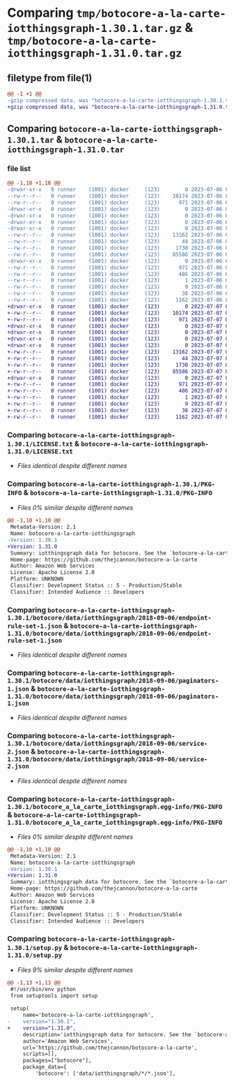 # Comparing `tmp/botocore-a-la-carte-iotthingsgraph-1.30.1.tar.gz` & `tmp/botocore-a-la-carte-iotthingsgraph-1.31.0.tar.gz`

## filetype from file(1)

```diff
@@ -1 +1 @@
-gzip compressed data, was "botocore-a-la-carte-iotthingsgraph-1.30.1.tar", last modified: Thu Jul  6 01:45:07 2023, max compression
+gzip compressed data, was "botocore-a-la-carte-iotthingsgraph-1.31.0.tar", last modified: Fri Jul  7 01:43:58 2023, max compression
```

## Comparing `botocore-a-la-carte-iotthingsgraph-1.30.1.tar` & `botocore-a-la-carte-iotthingsgraph-1.31.0.tar`

### file list

```diff
@@ -1,18 +1,18 @@
-drwxr-xr-x   0 runner    (1001) docker     (123)        0 2023-07-06 01:45:07.898846 botocore-a-la-carte-iotthingsgraph-1.30.1/
--rw-r--r--   0 runner    (1001) docker     (123)    10174 2023-07-06 01:45:07.000000 botocore-a-la-carte-iotthingsgraph-1.30.1/LICENSE.txt
--rw-r--r--   0 runner    (1001) docker     (123)      971 2023-07-06 01:45:07.898846 botocore-a-la-carte-iotthingsgraph-1.30.1/PKG-INFO
-drwxr-xr-x   0 runner    (1001) docker     (123)        0 2023-07-06 01:45:07.898846 botocore-a-la-carte-iotthingsgraph-1.30.1/botocore/
-drwxr-xr-x   0 runner    (1001) docker     (123)        0 2023-07-06 01:45:07.898846 botocore-a-la-carte-iotthingsgraph-1.30.1/botocore/data/
-drwxr-xr-x   0 runner    (1001) docker     (123)        0 2023-07-06 01:45:07.898846 botocore-a-la-carte-iotthingsgraph-1.30.1/botocore/data/iotthingsgraph/
-drwxr-xr-x   0 runner    (1001) docker     (123)        0 2023-07-06 01:45:07.898846 botocore-a-la-carte-iotthingsgraph-1.30.1/botocore/data/iotthingsgraph/2018-09-06/
--rw-r--r--   0 runner    (1001) docker     (123)    13162 2023-07-06 01:44:40.000000 botocore-a-la-carte-iotthingsgraph-1.30.1/botocore/data/iotthingsgraph/2018-09-06/endpoint-rule-set-1.json
--rw-r--r--   0 runner    (1001) docker     (123)       44 2023-07-06 01:44:40.000000 botocore-a-la-carte-iotthingsgraph-1.30.1/botocore/data/iotthingsgraph/2018-09-06/examples-1.json
--rw-r--r--   0 runner    (1001) docker     (123)     1730 2023-07-06 01:44:40.000000 botocore-a-la-carte-iotthingsgraph-1.30.1/botocore/data/iotthingsgraph/2018-09-06/paginators-1.json
--rw-r--r--   0 runner    (1001) docker     (123)    85586 2023-07-06 01:44:40.000000 botocore-a-la-carte-iotthingsgraph-1.30.1/botocore/data/iotthingsgraph/2018-09-06/service-2.json
-drwxr-xr-x   0 runner    (1001) docker     (123)        0 2023-07-06 01:45:07.898846 botocore-a-la-carte-iotthingsgraph-1.30.1/botocore_a_la_carte_iotthingsgraph.egg-info/
--rw-r--r--   0 runner    (1001) docker     (123)      971 2023-07-06 01:45:07.000000 botocore-a-la-carte-iotthingsgraph-1.30.1/botocore_a_la_carte_iotthingsgraph.egg-info/PKG-INFO
--rw-r--r--   0 runner    (1001) docker     (123)      486 2023-07-06 01:45:07.000000 botocore-a-la-carte-iotthingsgraph-1.30.1/botocore_a_la_carte_iotthingsgraph.egg-info/SOURCES.txt
--rw-r--r--   0 runner    (1001) docker     (123)        1 2023-07-06 01:45:07.000000 botocore-a-la-carte-iotthingsgraph-1.30.1/botocore_a_la_carte_iotthingsgraph.egg-info/dependency_links.txt
--rw-r--r--   0 runner    (1001) docker     (123)        9 2023-07-06 01:45:07.000000 botocore-a-la-carte-iotthingsgraph-1.30.1/botocore_a_la_carte_iotthingsgraph.egg-info/top_level.txt
--rw-r--r--   0 runner    (1001) docker     (123)       38 2023-07-06 01:45:07.898846 botocore-a-la-carte-iotthingsgraph-1.30.1/setup.cfg
--rw-r--r--   0 runner    (1001) docker     (123)     1162 2023-07-06 01:45:07.000000 botocore-a-la-carte-iotthingsgraph-1.30.1/setup.py
+drwxr-xr-x   0 runner    (1001) docker     (123)        0 2023-07-07 01:43:58.799371 botocore-a-la-carte-iotthingsgraph-1.31.0/
+-rw-r--r--   0 runner    (1001) docker     (123)    10174 2023-07-07 01:43:58.000000 botocore-a-la-carte-iotthingsgraph-1.31.0/LICENSE.txt
+-rw-r--r--   0 runner    (1001) docker     (123)      971 2023-07-07 01:43:58.799371 botocore-a-la-carte-iotthingsgraph-1.31.0/PKG-INFO
+drwxr-xr-x   0 runner    (1001) docker     (123)        0 2023-07-07 01:43:58.795371 botocore-a-la-carte-iotthingsgraph-1.31.0/botocore/
+drwxr-xr-x   0 runner    (1001) docker     (123)        0 2023-07-07 01:43:58.795371 botocore-a-la-carte-iotthingsgraph-1.31.0/botocore/data/
+drwxr-xr-x   0 runner    (1001) docker     (123)        0 2023-07-07 01:43:58.795371 botocore-a-la-carte-iotthingsgraph-1.31.0/botocore/data/iotthingsgraph/
+drwxr-xr-x   0 runner    (1001) docker     (123)        0 2023-07-07 01:43:58.799371 botocore-a-la-carte-iotthingsgraph-1.31.0/botocore/data/iotthingsgraph/2018-09-06/
+-rw-r--r--   0 runner    (1001) docker     (123)    13162 2023-07-07 01:43:28.000000 botocore-a-la-carte-iotthingsgraph-1.31.0/botocore/data/iotthingsgraph/2018-09-06/endpoint-rule-set-1.json
+-rw-r--r--   0 runner    (1001) docker     (123)       44 2023-07-07 01:43:28.000000 botocore-a-la-carte-iotthingsgraph-1.31.0/botocore/data/iotthingsgraph/2018-09-06/examples-1.json
+-rw-r--r--   0 runner    (1001) docker     (123)     1730 2023-07-07 01:43:28.000000 botocore-a-la-carte-iotthingsgraph-1.31.0/botocore/data/iotthingsgraph/2018-09-06/paginators-1.json
+-rw-r--r--   0 runner    (1001) docker     (123)    85586 2023-07-07 01:43:28.000000 botocore-a-la-carte-iotthingsgraph-1.31.0/botocore/data/iotthingsgraph/2018-09-06/service-2.json
+drwxr-xr-x   0 runner    (1001) docker     (123)        0 2023-07-07 01:43:58.799371 botocore-a-la-carte-iotthingsgraph-1.31.0/botocore_a_la_carte_iotthingsgraph.egg-info/
+-rw-r--r--   0 runner    (1001) docker     (123)      971 2023-07-07 01:43:58.000000 botocore-a-la-carte-iotthingsgraph-1.31.0/botocore_a_la_carte_iotthingsgraph.egg-info/PKG-INFO
+-rw-r--r--   0 runner    (1001) docker     (123)      486 2023-07-07 01:43:58.000000 botocore-a-la-carte-iotthingsgraph-1.31.0/botocore_a_la_carte_iotthingsgraph.egg-info/SOURCES.txt
+-rw-r--r--   0 runner    (1001) docker     (123)        1 2023-07-07 01:43:58.000000 botocore-a-la-carte-iotthingsgraph-1.31.0/botocore_a_la_carte_iotthingsgraph.egg-info/dependency_links.txt
+-rw-r--r--   0 runner    (1001) docker     (123)        9 2023-07-07 01:43:58.000000 botocore-a-la-carte-iotthingsgraph-1.31.0/botocore_a_la_carte_iotthingsgraph.egg-info/top_level.txt
+-rw-r--r--   0 runner    (1001) docker     (123)       38 2023-07-07 01:43:58.799371 botocore-a-la-carte-iotthingsgraph-1.31.0/setup.cfg
+-rw-r--r--   0 runner    (1001) docker     (123)     1162 2023-07-07 01:43:58.000000 botocore-a-la-carte-iotthingsgraph-1.31.0/setup.py
```

### Comparing `botocore-a-la-carte-iotthingsgraph-1.30.1/LICENSE.txt` & `botocore-a-la-carte-iotthingsgraph-1.31.0/LICENSE.txt`

 * *Files identical despite different names*

### Comparing `botocore-a-la-carte-iotthingsgraph-1.30.1/PKG-INFO` & `botocore-a-la-carte-iotthingsgraph-1.31.0/PKG-INFO`

 * *Files 0% similar despite different names*

```diff
@@ -1,10 +1,10 @@
 Metadata-Version: 2.1
 Name: botocore-a-la-carte-iotthingsgraph
-Version: 1.30.1
+Version: 1.31.0
 Summary: iotthingsgraph data for botocore. See the `botocore-a-la-carte` package for more info.
 Home-page: https://github.com/thejcannon/botocore-a-la-carte
 Author: Amazon Web Services
 License: Apache License 2.0
 Platform: UNKNOWN
 Classifier: Development Status :: 5 - Production/Stable
 Classifier: Intended Audience :: Developers
```

### Comparing `botocore-a-la-carte-iotthingsgraph-1.30.1/botocore/data/iotthingsgraph/2018-09-06/endpoint-rule-set-1.json` & `botocore-a-la-carte-iotthingsgraph-1.31.0/botocore/data/iotthingsgraph/2018-09-06/endpoint-rule-set-1.json`

 * *Files identical despite different names*

### Comparing `botocore-a-la-carte-iotthingsgraph-1.30.1/botocore/data/iotthingsgraph/2018-09-06/paginators-1.json` & `botocore-a-la-carte-iotthingsgraph-1.31.0/botocore/data/iotthingsgraph/2018-09-06/paginators-1.json`

 * *Files identical despite different names*

### Comparing `botocore-a-la-carte-iotthingsgraph-1.30.1/botocore/data/iotthingsgraph/2018-09-06/service-2.json` & `botocore-a-la-carte-iotthingsgraph-1.31.0/botocore/data/iotthingsgraph/2018-09-06/service-2.json`

 * *Files identical despite different names*

### Comparing `botocore-a-la-carte-iotthingsgraph-1.30.1/botocore_a_la_carte_iotthingsgraph.egg-info/PKG-INFO` & `botocore-a-la-carte-iotthingsgraph-1.31.0/botocore_a_la_carte_iotthingsgraph.egg-info/PKG-INFO`

 * *Files 0% similar despite different names*

```diff
@@ -1,10 +1,10 @@
 Metadata-Version: 2.1
 Name: botocore-a-la-carte-iotthingsgraph
-Version: 1.30.1
+Version: 1.31.0
 Summary: iotthingsgraph data for botocore. See the `botocore-a-la-carte` package for more info.
 Home-page: https://github.com/thejcannon/botocore-a-la-carte
 Author: Amazon Web Services
 License: Apache License 2.0
 Platform: UNKNOWN
 Classifier: Development Status :: 5 - Production/Stable
 Classifier: Intended Audience :: Developers
```

### Comparing `botocore-a-la-carte-iotthingsgraph-1.30.1/setup.py` & `botocore-a-la-carte-iotthingsgraph-1.31.0/setup.py`

 * *Files 9% similar despite different names*

```diff
@@ -1,13 +1,13 @@
 #!/usr/bin/env python
 from setuptools import setup
 
 setup(
     name='botocore-a-la-carte-iotthingsgraph',
-    version="1.30.1",
+    version="1.31.0",
     description='iotthingsgraph data for botocore. See the `botocore-a-la-carte` package for more info.',
     author='Amazon Web Services',
     url='https://github.com/thejcannon/botocore-a-la-carte',
     scripts=[],
     packages=["botocore"],
     package_data={
         'botocore': ['data/iotthingsgraph/*/*.json'],
```

